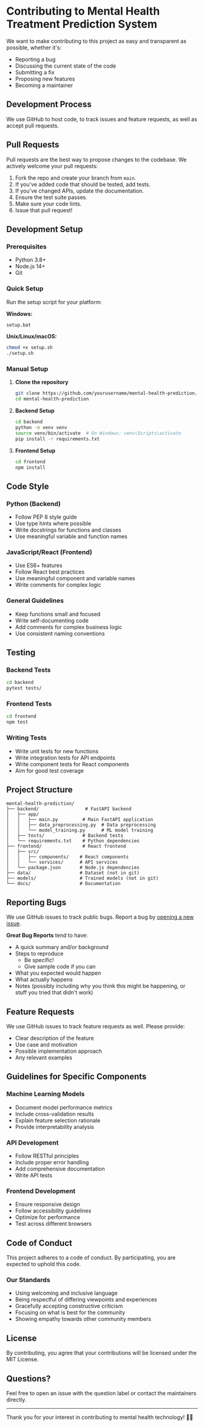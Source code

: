 # Contributing to Mental Health Treatment Prediction System

We want to make contributing to this project as easy and transparent as possible, whether it's:

- Reporting a bug
- Discussing the current state of the code
- Submitting a fix
- Proposing new features
- Becoming a maintainer

## Development Process

We use GitHub to host code, to track issues and feature requests, as well as accept pull requests.

## Pull Requests

Pull requests are the best way to propose changes to the codebase. We actively welcome your pull requests:

1. Fork the repo and create your branch from `main`.
2. If you've added code that should be tested, add tests.
3. If you've changed APIs, update the documentation.
4. Ensure the test suite passes.
5. Make sure your code lints.
6. Issue that pull request!

## Development Setup

### Prerequisites

- Python 3.8+
- Node.js 14+
- Git

### Quick Setup

Run the setup script for your platform:

**Windows:**
```bash
setup.bat
```

**Unix/Linux/macOS:**
```bash
chmod +x setup.sh
./setup.sh
```

### Manual Setup

1. **Clone the repository**
   ```bash
   git clone https://github.com/yourusername/mental-health-prediction.git
   cd mental-health-prediction
   ```

2. **Backend Setup**
   ```bash
   cd backend
   python -m venv venv
   source venv/bin/activate  # On Windows: venv\Scripts\activate
   pip install -r requirements.txt
   ```

3. **Frontend Setup**
   ```bash
   cd frontend
   npm install
   ```

## Code Style

### Python (Backend)

- Follow PEP 8 style guide
- Use type hints where possible
- Write docstrings for functions and classes
- Use meaningful variable and function names

### JavaScript/React (Frontend)

- Use ES6+ features
- Follow React best practices
- Use meaningful component and variable names
- Write comments for complex logic

### General Guidelines

- Keep functions small and focused
- Write self-documenting code
- Add comments for complex business logic
- Use consistent naming conventions

## Testing

### Backend Tests

```bash
cd backend
pytest tests/
```

### Frontend Tests

```bash
cd frontend
npm test
```

### Writing Tests

- Write unit tests for new functions
- Write integration tests for API endpoints
- Write component tests for React components
- Aim for good test coverage

## Project Structure

```
mental-health-prediction/
├── backend/                 # FastAPI backend
│   ├── app/
│   │   ├── main.py         # Main FastAPI application
│   │   ├── data_preprocessing.py  # Data preprocessing
│   │   └── model_training.py      # ML model training
│   ├── tests/              # Backend tests
│   └── requirements.txt    # Python dependencies
├── frontend/               # React frontend
│   ├── src/
│   │   ├── components/    # React components
│   │   └── services/      # API services
│   └── package.json       # Node.js dependencies
├── data/                  # Dataset (not in git)
├── models/                # Trained models (not in git)
└── docs/                  # Documentation
```

## Reporting Bugs

We use GitHub issues to track public bugs. Report a bug by [opening a new issue](https://github.com/yourusername/mental-health-prediction/issues).

**Great Bug Reports** tend to have:

- A quick summary and/or background
- Steps to reproduce
  - Be specific!
  - Give sample code if you can
- What you expected would happen
- What actually happens
- Notes (possibly including why you think this might be happening, or stuff you tried that didn't work)

## Feature Requests

We use GitHub issues to track feature requests as well. Please provide:

- Clear description of the feature
- Use case and motivation
- Possible implementation approach
- Any relevant examples

## Guidelines for Specific Components

### Machine Learning Models

- Document model performance metrics
- Include cross-validation results
- Explain feature selection rationale
- Provide interpretability analysis

### API Development

- Follow RESTful principles
- Include proper error handling
- Add comprehensive documentation
- Write API tests

### Frontend Development

- Ensure responsive design
- Follow accessibility guidelines
- Optimize for performance
- Test across different browsers

## Code of Conduct

This project adheres to a code of conduct. By participating, you are expected to uphold this code.

### Our Standards

- Using welcoming and inclusive language
- Being respectful of differing viewpoints and experiences
- Gracefully accepting constructive criticism
- Focusing on what is best for the community
- Showing empathy towards other community members

## License

By contributing, you agree that your contributions will be licensed under the MIT License.

## Questions?

Feel free to open an issue with the question label or contact the maintainers directly.

---

Thank you for your interest in contributing to mental health technology! 🧠💙 